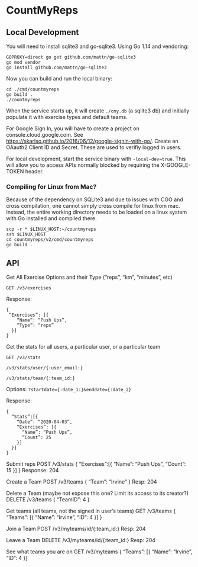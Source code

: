 # CountMyReps

## Local Development

You will need to install sqlite3 and go-sqlite3. Using Go 1.14 and vendoring:
```
GOPROXY=direct go get github.com/mattn/go-sqlite3
go mod vendor
go install github.com/mattn/go-sqlite3
```

Now you can build and run the local binary:
```
cd ./cmd/countmyreps
go build .
./countmyreps
```

When the service starts up, it will create `./cmy.db` (a sqlite3 db) and initially populate it with exercise types and default teams.


For Google Sign In, you will have to create a project on console.cloud.google.com. See https://skarlso.github.io/2016/06/12/google-signin-with-go/.
Create an OAauth2 Client ID and Secret. These are used to verifiy logged in users.

For local development, start the service binary with `-local-dev=true`. This will allow you to access APIs normally blocked by requiring the X-GOOGLE-TOKEN header. 

### Compiling for Linux from Mac?

Because of the dependency on SQLite3 and due to issues with CGO and cross compilation, one cannot simply cross compile for linux from mac. Instead, the entire working directory needs to be loaded on a linux system with Go installed and compiled there.

```
scp -r * $LINUX_HOST:~/countmyreps
ssh $LINUX_HOST
cd countmyreps/v2/cmd/countmyreps
go build .
```

## API

Get All Exercise Options and their Type (“reps”, “km”, “minutes”, etc)

`GET /v3/exercises`

Response:
```
{
 “Exercises”: [{
    “Name”: “Push Ups”,
    “Type”: “reps”
  }]
}
```

Get the stats for all users, a particular user, or a particular team

`GET /v3/stats`

`/v3/stats/user/{:user_email:}`

`/v3/stats/team/{:team_id:}`

Options: `?startdate={:date_1:}&enddate={:date_2}`

Response:
```
{
  “Stats”:[{
    “Date”: “2020-04-03”,
    “Exercises”: [{
      “Name”: “Push Ups”,
      “Count”: 25
    }]
  }]
}
```

Submit reps
POST /v3/stats
{
  “Exercises”:[{
    “Name”: “Push Ups”,
    “Count”: 15
  }]
}
Response:
204

Create a Team
POST /v3/teams
{
  “Team”: “Irvine”
}
Resp:
204

Delete a Team (maybe not expose this one? Limit its access to its creator?)
DELETE /v3/teams
{
  “TeamID”: 4
}

Get teams (all teams, not the signed in user’s teams)
GET /v3/teams
{
  “Teams”: [{
    “Name”: “Irvine”,
    “ID”: 4
  }]
}

Join a Team
POST /v3/myteams/id/{:team_id:}
Resp: 204

Leave a Team
DELETE /v3/myteams/id/{:team_id:}
Resp: 204

See what teams you are on
GET /v3/myteams
{
  “Teams”: [{
    “Name”: “Irvine”,
    “ID”: 4
  }]

